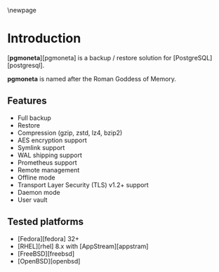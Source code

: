 \newpage

# Introduction

[**pgmoneta**][pgmoneta] is a backup / restore solution for [PostgreSQL][postgresql].

**pgmoneta** is named after the Roman Goddess of Memory.

## Features

* Full backup
* Restore
* Compression (gzip, zstd, lz4, bzip2)
* AES encryption support
* Symlink support
* WAL shipping support
* Prometheus support
* Remote management
* Offline mode
* Transport Layer Security (TLS) v1.2+ support
* Daemon mode
* User vault

## Tested platforms

* [Fedora][fedora] 32+
* [RHEL][rhel] 8.x with
  [AppStream][appstram]
* [FreeBSD][freebsd]
* [OpenBSD][openbsd]

